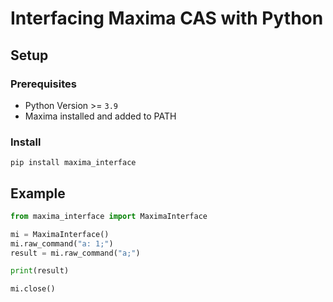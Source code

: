 # Interfacing Maxima CAS with Python

## Setup

### Prerequisites

* Python Version >= `3.9`
* Maxima installed and added to PATH

### Install

```
pip install maxima_interface
```

## Example

```python
from maxima_interface import MaximaInterface

mi = MaximaInterface()
mi.raw_command("a: 1;")
result = mi.raw_command("a;")

print(result)

mi.close()
```
